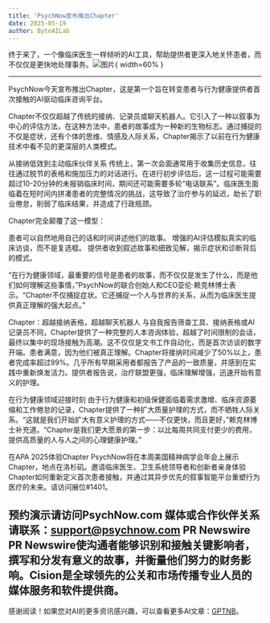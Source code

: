 ```yaml
---
title: 'PsychNow宣布推出Chapter'
date: 2025-05-19
author: ByteAILab
---
```


终于来了，一个像临床医生一样倾听的AI工具，帮助提供者更深入地关怀患者，而不仅仅是更快地处理事务。![图片](https://ai-techpark.com/wp-content/uploads/PsychNow.jpg){ width=60% }

---
PsychNow今天宣布推出Chapter，这是第一个旨在转变患者与行为健康提供者首次接触的AI驱动临床咨询平台。

Chapter不仅仅超越了传统的接纳、记录员或聊天机器人。它引入了一种以叙事为中心的评估方法，在这种方法中，患者的故事成为一种新的生物标志。通过捕捉的不仅是症状，还有个体的思维、情感及人际关系，Chapter揭示了以前在行为健康技术中看不见的更深层的人类模式。

从接纳低效到主动临床伙伴关系
传统上，第一次会面通常用于收集历史信息，往往通过脱节的表格和施加压力的对话进行。在进行初步评估后，这一过程可能需要超过10-20分钟的未报销临床时间，期间还可能需要多轮“电话联系”。临床医生面临着在短时间内拼凑患者的完整情况的挑战，这导致了治疗参与的延迟，助长了职业倦怠，削弱了临床结果，并造成了行政瓶颈。

Chapter完全颠覆了这一模型：

患者可以自然地用自己的话和时间讲述他们的故事。
增强的AI评估模拟真实的临床访谈，而不是复选框。
提供者收到叙述故事和细致见解，揭示症状和诊断背后的模式。

“在行为健康领域，最重要的信号是患者的故事，而不仅仅是发生了什么，而是他们如何理解这些事情，”PsychNow的联合创始人和CEO亚伦·赖克林博士表示。“Chapter不仅捕捉症状。它还捕捉一个人与世界的关系，从而为临床医生提供真正理解的强大起点。”

Chapter：超越接纳表格，超越聊天机器人
与自我报告筛查工具、接纳表格或AI记录员不同，Chapter提供了一种完整的人本咨询体验，超越了时间限制的会话，最终以集中的现场接触为高潮。这不仅仅是文书工作自动化，而是首次访谈的数字开端。患者满意，因为他们被真正理解。Chapter将接纳时间减少了50%以上，患者完成率超过99%。几乎所有早期采用者都报告了产品的一致质量，并感到在实践中重新焕发活力。提供者报告说，治疗联盟更强，临床理解增强，迅速开始有意义的护理。

在行为健康领域迎接时刻
由于行为健康和初级保健面临着需求激增、临床资源萎缩和工作倦怠的记录，Chapter提供了一种扩大质量护理的方式，而不牺牲人际关系。“这就是我们开始扩大有意义护理的方式——不仅更快，而且更好，”赖克林博士补充道。“Chapter是我们更大愿景的第一步：以比每周共同支付更少的费用，提供高质量的人与人之间的心理健康护理。”

在APA 2025体验Chapter
PsychNow将在本周美国精神病学会年会上展示Chapter，地点在洛杉矶。邀请临床医生、卫生系统领导者和创新者亲身体验Chapter如何重新定义首次患者接触，并通过其异步优先的叙事智能平台重塑行为医疗的未来。请访问展位#1401。

预约演示请访问PsychNow.com
媒体或合作伙伴关系请联系：support@psychnow.com
PR Newswire PR Newswire使沟通者能够识别和接触关键影响者，撰写和分发有意义的故事，并衡量他们努力的财务影响。Cision是全球领先的公关和市场传播专业人员的媒体服务和软件提供商。
---
感谢阅读！如果您对AI的更多资讯感兴趣，可以查看更多AI文章：[GPTNB](https://gptnb.com)。